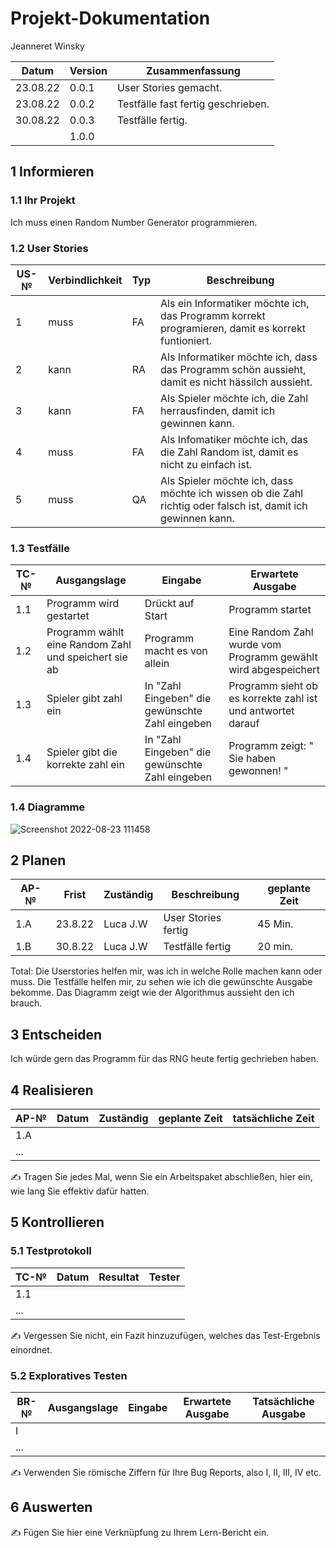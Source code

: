 # Projekt-Dokumentation



Jeanneret Winsky

| Datum | Version | Zusammenfassung                                              |
| ----- | ------- | ------------------------------------------------------------ |
| 23.08.22 | 0.0.1   | User Stories gemacht.                                     |
| 23.08.22 | 0.0.2   | Testfälle fast fertig geschrieben.                        |
| 30.08.22 | 0.0.3   | Testfälle fertig.                                         |
|       | 1.0.0   |                                                              |

## 1 Informieren

### 1.1 Ihr Projekt

Ich muss einen Random Number Generator programmieren.

### 1.2 User Stories

| US-№ | Verbindlichkeit | Typ  | Beschreibung                       |
| ---- | --------------- | ---- | ---------------------------------- |
| 1    |    muss         |  FA  | Als ein Informatiker möchte ich, das Programm korrekt programieren, damit es korrekt funtioniert. |
| 2    |    kann         |  RA  | Als Informatiker möchte ich, dass das Programm schön aussieht, damit es nicht hässilch aussieht. |                                   
| 3    |    kann         |  FA  | Als Spieler möchte ich, die Zahl herrausfinden, damit ich gewinnen kann. |                                    
| 4    |    muss         |  FA  | Als Infomatiker möchte ich, das die Zahl Random ist, damit es  nicht zu einfach ist. |                               
| 5    |    muss         |  QA  | Als Spieler möchte ich, dass möchte ich wissen ob die Zahl richtig oder falsch ist, damit ich gewinnen kann. |                                   

### 1.3 Testfälle

| TC-№ | Ausgangslage| Eingabe | Erwartete Ausgabe |
| ---- | ------------ | ------- | ----------------- |
| 1.1  | Programm wird gestartet | Drückt auf Start | Programm startet |
| 1.2  | Programm wählt eine Random Zahl und speichert sie ab | Programm macht es von allein | Eine Random Zahl wurde vom Programm gewählt wird abgespeichert |         
| 1.3  | Spieler gibt zahl ein | In "Zahl Eingeben" die gewünschte Zahl eingeben | Programm sieht ob es korrekte zahl ist und antwortet darauf |
| 1.4  | Spieler gibt die korrekte zahl ein | In "Zahl Eingeben" die gewünschte Zahl eingeben | Programm zeigt: " Sie haben gewonnen! " | 


### 1.4 Diagramme

![Screenshot 2022-08-23 111458](https://user-images.githubusercontent.com/110892742/186120816-e21e458a-f17e-45a7-835a-4efdaebed1b6.png)


## 2 Planen

| AP-№ | Frist | Zuständig | Beschreibung | geplante Zeit |
| ---- | ----- | --------- | ------------ | ------------- |
| 1.A  |23.8.22|  Luca J.W | User Stories fertig | 45 Min.|
| 1.B  |30.8.22|  Luca J.W | Testfälle fertig    | 20 min.|

Total: Die Userstories helfen mir, was ich in welche Rolle machen kann oder muss.
       Die Testfälle helfen mir, zu sehen wie ich die gewünschte Ausgabe bekomme.
       Das Diagramm zeigt wie der Algorithmus aussieht den ich brauch.
   



## 3 Entscheiden

Ich würde gern das Programm für das RNG heute fertig gechrieben haben.

## 4 Realisieren

| AP-№ | Datum | Zuständig | geplante Zeit | tatsächliche Zeit |
| ---- | ----- | --------- | ------------- | ----------------- |
| 1.A  |       |           |               |                   |
| ...  |       |           |               |                   |

✍️ Tragen Sie jedes Mal, wenn Sie ein Arbeitspaket abschließen, hier ein, wie lang Sie effektiv dafür hatten.

## 5 Kontrollieren

### 5.1 Testprotokoll

| TC-№ | Datum | Resultat | Tester |
| ---- | ----- | -------- | ------ |
| 1.1  |       |          |        |
| ...  |       |          |        |

✍️ Vergessen Sie nicht, ein Fazit hinzuzufügen, welches das Test-Ergebnis einordnet.

### 5.2 Exploratives Testen

| BR-№ | Ausgangslage | Eingabe | Erwartete Ausgabe | Tatsächliche Ausgabe |
| ---- | ------------ | ------- | ----------------- | -------------------- |
| I    |              |         |                   |                      |
| ...  |              |         |                   |                      |

✍️ Verwenden Sie römische Ziffern für Ihre Bug Reports, also I, II, III, IV etc.

## 6 Auswerten

✍️ Fügen Sie hier eine Verknüpfung zu Ihrem Lern-Bericht ein.
